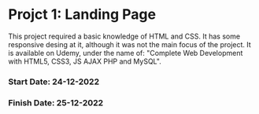 # Projct 1: Landing Page

This project required a basic knowledge of HTML and CSS. It has some responsive desing at it, although it was not the main focus of the project.
It is available on Udemy, under the name of: "Complete Web Development with HTML5, CSS3, JS AJAX PHP and MySQL".

### Start Date: 24-12-2022
### Finish Date: 25-12-2022

